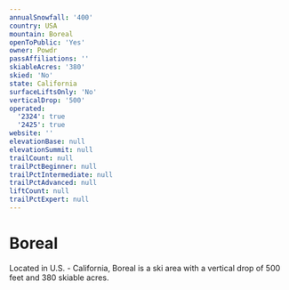 ```yaml
---
annualSnowfall: '400'
country: USA
mountain: Boreal
openToPublic: 'Yes'
owner: Powdr
passAffiliations: ''
skiableAcres: '380'
skied: 'No'
state: California
surfaceLiftsOnly: 'No'
verticalDrop: '500'
operated:
  '2324': true
  '2425': true
website: ''
elevationBase: null
elevationSummit: null
trailCount: null
trailPctBeginner: null
trailPctIntermediate: null
trailPctAdvanced: null
liftCount: null
trailPctExpert: null
---
```



# Boreal

Located in U.S. - California, Boreal is a ski area with a vertical drop of 500 feet and 380 skiable acres.
